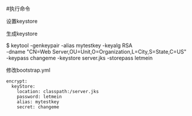 #执行命令


设置keystore

生成keystore

$ keytool -genkeypair -alias mytestkey -keyalg RSA \
  -dname "CN=Web Server,OU=Unit,O=Organization,L=City,S=State,C=US" \
  -keypass changeme -keystore server.jks -storepass letmein



修改bootstrap.yml
~~~
encrypt:
  keyStore:
    location: classpath:/server.jks
    password: letmein
    alias: mytestkey
    secret: changeme
   ~~~
    
    
    
    
 